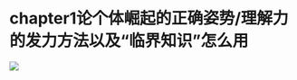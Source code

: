 # chapter1论个体崛起的正确姿势/理解力的发力方法以及“临界知识”怎么用

![](https://dn-shimo-image.qbox.me/8JLPME2laz802voE/1.jpg!thumbnail)
